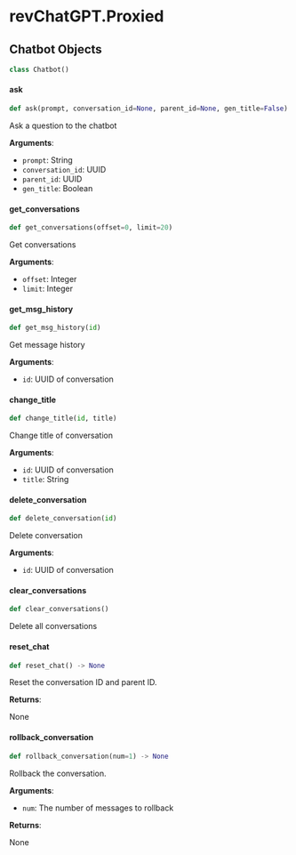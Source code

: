 <a id="revChatGPT.Proxied"></a>

# revChatGPT.Proxied

<a id="revChatGPT.Proxied.Chatbot"></a>

## Chatbot Objects

```python
class Chatbot()
```

<a id="revChatGPT.Proxied.Chatbot.ask"></a>

#### ask

```python
def ask(prompt, conversation_id=None, parent_id=None, gen_title=False)
```

Ask a question to the chatbot

**Arguments**:

- `prompt`: String
- `conversation_id`: UUID
- `parent_id`: UUID
- `gen_title`: Boolean

<a id="revChatGPT.Proxied.Chatbot.get_conversations"></a>

#### get\_conversations

```python
def get_conversations(offset=0, limit=20)
```

Get conversations

**Arguments**:

- `offset`: Integer
- `limit`: Integer

<a id="revChatGPT.Proxied.Chatbot.get_msg_history"></a>

#### get\_msg\_history

```python
def get_msg_history(id)
```

Get message history

**Arguments**:

- `id`: UUID of conversation

<a id="revChatGPT.Proxied.Chatbot.change_title"></a>

#### change\_title

```python
def change_title(id, title)
```

Change title of conversation

**Arguments**:

- `id`: UUID of conversation
- `title`: String

<a id="revChatGPT.Proxied.Chatbot.delete_conversation"></a>

#### delete\_conversation

```python
def delete_conversation(id)
```

Delete conversation

**Arguments**:

- `id`: UUID of conversation

<a id="revChatGPT.Proxied.Chatbot.clear_conversations"></a>

#### clear\_conversations

```python
def clear_conversations()
```

Delete all conversations

<a id="revChatGPT.Proxied.Chatbot.reset_chat"></a>

#### reset\_chat

```python
def reset_chat() -> None
```

Reset the conversation ID and parent ID.

**Returns**:

None

<a id="revChatGPT.Proxied.Chatbot.rollback_conversation"></a>

#### rollback\_conversation

```python
def rollback_conversation(num=1) -> None
```

Rollback the conversation.

**Arguments**:

- `num`: The number of messages to rollback

**Returns**:

None
